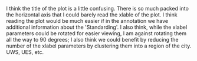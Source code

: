 I think the title of the plot is a little confusing. There is so much packed into the horizontal axis that I could barely 
read the xlable of the plot. I think reading the plot would be much easier if in the annotation we have additional information 
about the 'Standarding'. I also think, while the xlabel parameters could be rotated for easier viewing, I am against rotating
them all the way to 90 degrees; I also think we could benefit by reducing the number of the xlabel parameters by 
clustering them into a region of the city. UWS, UES, etc. 
